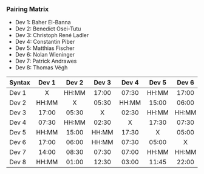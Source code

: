 ### Pairing Matrix
* Dev 1: Baher El-Banna
* Dev 2: Benedict Osei-Tutu
* Dev 3: Christoph René Ladler
* Dev 4: Constantin Piber
* Dev 5: Matthias Fischer
* Dev 6: Nolan Wieninger
* Dev 7: Patrick Andrawes
* Dev 8: Thomas Végh

| Syntax      | Dev 1   	  | Dev 2   	  | Dev 3   	  | Dev 4   	  | Dev 5   	  | Dev 6   	  | Dev 7   	  | Dev 8   	  |
| :---        |    :----:   |    :----:   |    :----:   |    :----:   |    :----:   |    :----:   |    :----:   |    :----:   |
| Dev 1       | X           | HH:MM       | 17:00       | 07:30       | HH:MM       | 17:00       | 14:00       | HH:MM       |
| Dev 2       | HH:MM       | X           | 05:30       | HH:MM       | 15:00       | 06:00       | 08:30       | 01:00       |
| Dev 3       | 17:00       | 05:30       | X           | 02:30       | HH:MM       | HH:MM       | 07:30       | 12:30       |
| Dev 4       | 07:30       | HH:MM       | 02:30       | X           | 17:30       | 07:30       | 07:00       | 03:00       |
| Dev 5       | HH:MM       | 15:00       | HH:MM       | 17:30       | X           | 05:00       | HH:MM       | 11:45       |
| Dev 6       | 17:00       | 06:00       | HH:MM       | 07:30       | 05:00       | X           | HH:MM       | 22:00       |
| Dev 7       | 14:00       | 08:30       | 07:30       | 07:00       | HH:MM       | HH:MM       | X           | HH:MM       |
| Dev 8       | HH:MM       | 01:00       | 12:30       | 03:00       | 11:45       | 22:00       | HH:MM       | X           |
